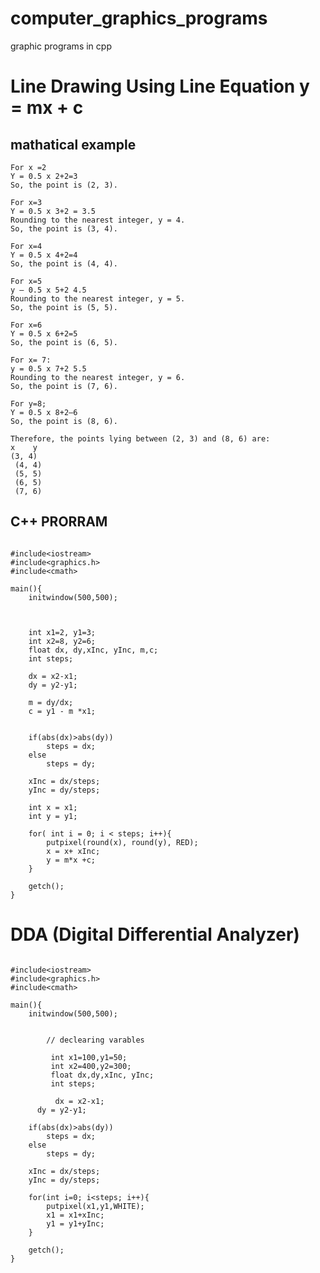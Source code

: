 # computer_graphics_programs
graphic programs in cpp 

<!--
In computer graphics, we need to represent continuous graphics objects using discrete pixels. This process is known as scan conversion. Every graphics system must transform the primitives like lines, circles, and ellipses into a collection of pixels.

Line drawing algorithms are used to draw a line in discrete graphical media. There are three line drawing algorithms in computer graphics.

1. DDA algorithm (Digital Differential Analyzer)
2, Midpoint algorithm
3. Bresenham’s line algorithm



## The Line Equation
<br>
[image](https://github.com/maqsoodhussain/computer_graphics_programs/assets/83625735/9765e70c-21dd-45af-b5b5-23b23f403649)

<br>
[image](https://github.com/maqsoodhussain/computer_graphics_programs/assets/83625735/503c8323-05e1-4423-9469-c42f0eb7a20f) <br>


### Finding the next pixel to draw a line
We need two endpoints, P and Q, to draw a line on a raster screen. We are starting from the P coordinate and find the next pixels until we reach the endpoint Q.

There are three special scenarios when we draw lines.

#### Case 1: Draw a Horizontal Line: m = 0

The horizontal line has the same Y coordinate value. In this scenario, we only need to consider X coordinate value changes. We first draw pixel P and increment only the X coordinate value by 1 to get the next pixel.
<br>
[image](https://github.com/maqsoodhussain/computer_graphics_programs/assets/83625735/97244a64-8449-46af-9a0c-8de472330c9c)
<br>

Case 2: Draw a Vertical Line: m is undefined

Vertical lines have the same X coordinates values and different Y coordinate values. Similar to the horizontal line draw, we first draw the initial pixel (P), and this time we increment Y coordinate values by 1 to get the next pixel until we reach endpoint Q.

<br>
[image](https://github.com/maqsoodhussain/computer_graphics_programs/assets/83625735/31d44cf8-0abc-45fb-9881-be22649d8523)

<br>
Case 3: Draw a Diagonal Line: m = 1
<br>
[image](https://github.com/maqsoodhussain/computer_graphics_programs/assets/83625735/17ce5982-16fe-4779-bb84-cdc11192907c)
<br>
The final special scenario is to draw a diagonal line, where the slope equals 1. To get the next pixel in diagonal line we need to increment both X and Y coordinate values by 1.


The scenarios we discussed up to now are special cases. In general, we have to draw lines where the slope is greater than / less than 1. In that cases, we can use the DDA algorithm to draw lines.

# DDA Algorithm
DDA stands for Digital Differential Analyzer. This is an incremental line algorithm, the calculation of each step is based on the results of the previous steps.

The algorithm has 2 cases based on slope value.

Let’s take (X1, Y1), and (X2, Y2) as our endpoints.

## Case 1: When |m|<1
Assume and X1 < X2

Start with,

X = X1, Y = Y1

As we know, the slope of the line can be determined using,

<br>
[image](https://github.com/maqsoodhussain/computer_graphics_programs/assets/83625735/0f5cd998-5cbe-42ed-b673-a68a16061c95)
<br>
In this case, we always keep the difference in X coordinate values to 1.
<br>
[image](https://github.com/maqsoodhussain/computer_graphics_programs/assets/83625735/a68ed3c0-7dee-4a6a-8575-fd6f633970f1)

<br>

Now we can simply calculate the next Y coordinate value by adding slope to the current y coordinate.



Continue until X = X2

Case 2: When |m|>1
Similar to case 1, Start with,

X = X1, Y = Y1

But in this case, instead of X, we increment the Y value by one.

<br>

[image](https://github.com/maqsoodhussain/computer_graphics_programs/assets/83625735/a37906f1-1211-48b2-9514-4d794a2bc443)
<br>
So, when we assign this to the slope equation, we can get the current X value.
<br>
[image](https://github.com/maqsoodhussain/computer_graphics_programs/assets/83625735/365c96f3-8e1e-4c8a-b99c-8aaf7fca77de)
<br>
![image](https://github.com/maqsoodhussain/computer_graphics_programs/assets/83625735/fae46908-5ec0-458b-b66e-8ea8001fd4a4)
<br>


Continue until Y = Y2

Note: Since we are dealing with pixels, we need integer values as coordinates. We need to round off fraction values.

Examples
Example 1

Draw a line from (2, 1) to (8, 5)

X1 = 2, X2 = 8, Y1 = 1 and Y2 = 5

First, we need to calculate the slope of the line.

<br>
![image](https://github.com/maqsoodhussain/computer_graphics_programs/assets/83625735/c3e7c268-e851-45af-a65a-c1fcbac4d871)
<br>
The slope is less than 1 and we need to follow the steps in case 1. Increment X values by one, and add slope to get the corresponding Y value. Finally round off the Y values.

<br>
![image](https://github.com/maqsoodhussain/computer_graphics_programs/assets/83625735/551b1368-26d5-42d0-a586-2b4fb072b75d)
<br>
![image](https://github.com/maqsoodhussain/computer_graphics_programs/assets/83625735/2c5f03a0-f75d-499f-a833-3a6d96d98c4b)
<br>

Example 2

Draw a line from (3, 2) to (7, 8)

X1 = 3, X2 = 7, Y1 = 2 and Y2 = 8

Slope of the line

<br>
![image](https://github.com/maqsoodhussain/computer_graphics_programs/assets/83625735/afecb80b-b966-4603-88cb-7ef07ece6c76)
<br>
The slope is greater than 1 and we need to follow steps in case 2.

<br>
![image](https://github.com/maqsoodhussain/computer_graphics_programs/assets/83625735/8dc7c8ad-e228-4b5c-bbae-20f8c0a24b26)
<br>
![image](https://github.com/maqsoodhussain/computer_graphics_programs/assets/83625735/b2b9fc30-b5fc-4d39-be0f-19475af7f4cb)
<br>


DDA algorithm is simple and easier to calculate since each step has only two additions. One of the disadvantages of this algorithm is the involvement of round-off functionality. Round-off operation consumes a lot of time and accumulations of rounding off values cause accumulation error.

Note:

If X1 > X2, take (X2, Y2) as the starting point and (X1, Y1) as the end point, then continue the DDA algorithm as we learned today.

"""


-->
# Line Drawing Using Line Equation y = mx + c
## mathatical example
```
For x =2
Y = 0.5 x 2+2=3
So, the point is (2, 3).

For x=3
Y = 0.5 x 3+2 = 3.5
Rounding to the nearest integer, y = 4.
So, the point is (3, 4).

For x=4
Y = 0.5 x 4+2=4
So, the point is (4, 4).

For x=5
y — 0.5 x 5+2 4.5
Rounding to the nearest integer, y = 5.
So, the point is (5, 5).

For x=6
Y = 0.5 x 6+2=5
So, the point is (6, 5).

For x= 7:
y = 0.5 x 7+2 5.5
Rounding to the nearest integer, y = 6.
So, the point is (7, 6).

For y=8;
Y = 0.5 x 8+2—6
So, the point is (8, 6).

Therefore, the points lying between (2, 3) and (8, 6) are:
x    y 
(3, 4)
 (4, 4)
 (5, 5)
 (6, 5)
 (7, 6)

```

## C++ PRORRAM
```

#include<iostream>
#include<graphics.h>
#include<cmath>

main(){
	initwindow(500,500);


     
    int x1=2, y1=3;
    int x2=8, y2=6;
    float dx, dy,xInc, yInc, m,c;
    int steps;
    
    dx = x2-x1;
    dy = y2-y1;
    
    m = dy/dx;
    c = y1 - m *x1;
    
    
    if(abs(dx)>abs(dy))
    	steps = dx;
    else
    	steps = dy;
	
    xInc = dx/steps;
    yInc = dy/steps;
    
    int x = x1;
    int y = y1;
    
    for( int i = 0; i < steps; i++){
    	putpixel(round(x), round(y), RED);
    	x = x+ xInc;
    	y = m*x +c;
	}
   
	getch();
}
```

# DDA (Digital Differential Analyzer)

```

#include<iostream>
#include<graphics.h>
#include<cmath>

main(){
	initwindow(500,500);


        // declearing varables

         int x1=100,y1=50;
         int x2=400,y2=300;
         float dx,dy,xInc, yInc;
         int steps;

          dx = x2-x1;
	  dy = y2-y1;

	if(abs(dx)>abs(dy))
		steps = dx;
	else
		steps = dy;

	xInc = dx/steps;
	yInc = dy/steps;

	for(int i=0; i<steps; i++){
		putpixel(x1,y1,WHITE);
		x1 = x1+xInc;
		y1 = y1+yInc;
	}

	getch();
}
```
